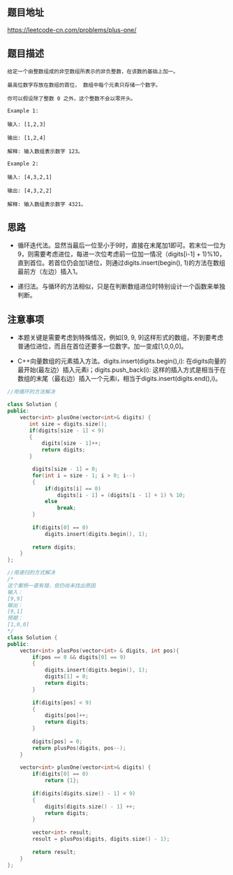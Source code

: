 ## 题目地址
https://leetcode-cn.com/problems/plus-one/

## 题目描述
```
给定一个由整数组成的非空数组所表示的非负整数，在该数的基础上加一。

最高位数字存放在数组的首位， 数组中每个元素只存储一个数字。

你可以假设除了整数 0 之外，这个整数不会以零开头。

Example 1:

输入: [1,2,3]

输出: [1,2,4]

解释: 输入数组表示数字 123。

Example 2:

输入: [4,3,2,1]

输出: [4,3,2,2]

解释: 输入数组表示数字 4321。

```

## 思路

- 循环迭代法。显然当最后一位至小于9时，直接在末尾加1即可。若末位一位为9，则需要考虑进位，每进一次位考虑前一位加一情况（digits[i-1] + 1)%10，直到首位。若首位仍会加1进位，则通过digits.insert(begin(), 1)的方法在数组最前方（左边）插入1。

- 递归法。与循环的方法相似，只是在判断数组进位时特别设计一个函数来单独判断。

## 注意事项

- 本题关键是需要考虑到特殊情况，例如[9, 9, 9]这样形式的数组，不到要考虑普通位进位，而且在首位还要多一位数字。加一变成[1,0,0,0]。

- C++向量数组的元素插入方法。digits.insert(digits.begin(),i): 在digits向量的最开始(最左边）插入元素i；digits.push_back(i): 这样的插入方式是相当于在数组的末尾（最右边）插入一个元素i，相当于digits.insert(digits.end(),i)。

```c++
//用循环的方法解决

class Solution {
public:
    vector<int> plusOne(vector<int>& digits) {
       int size = digits.size();
       if(digits[size - 1] < 9)
       {
           digits[size - 1]++;
           return digits;
       }

        digits[size - 1] = 0;
        for(int i = size - 1; i > 0; i--)
        {
            if(digits[i] == 0)
                digits[i - 1] = (digits[i - 1] + 1) % 10;
            else
                break;
        }
        
        if(digits[0] == 0)
            digits.insert(digits.begin(), 1);
        
        return digits;
    }
};
```

```c++
//用递归的方式解决
/*
这个案例一直有错，但仍尚未找出原因
输入：
[9,9]
输出：
[9,1]
预期：
[1,0,0]
*/
class Solution {
public:
    vector<int> plusPos(vector<int> & digits, int pos){
        if(pos == 0 && digits[0] == 9)
        {
            digits.insert(digits.begin(), 1);
            digits[1] = 0;
            return digits;
        }
            
        if(digits[pos] < 9)
        {
            digits[pos]++;
            return digits;
        }
        
        digits[pos] = 0;
        return plusPos(digits, pos--);
    }
    
    vector<int> plusOne(vector<int>& digits) {
        if(digits[0] == 0)
            return {1};
        
        if(digits[digits.size() - 1] < 9)
        {
            digits[digits.size() - 1] ++;
            return digits;
        }
        
        vector<int> result;
        result = plusPos(digits, digits.size() - 1);
        
        return result;
    }
};
```
